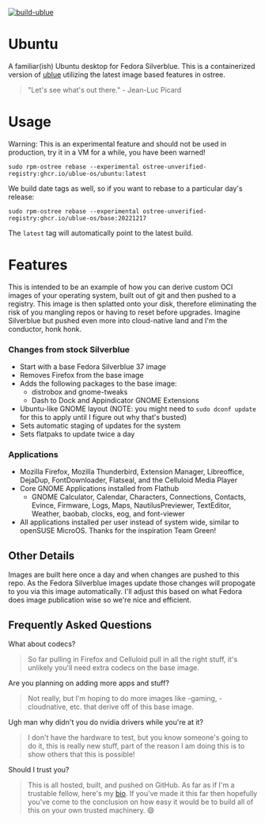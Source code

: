 [![build-ublue](https://github.com/ublue-os/ubuntu/actions/workflows/build.yml/badge.svg)](https://github.com/ublue-os/ubuntu/actions/workflows/build.yml)

# Ubuntu
A familiar(ish) Ubuntu desktop for Fedora Silverblue.
This is a containerized version of [ublue](https://ublue.it) utilizing the latest image based features in ostree.

> "Let's see what's out there." - Jean-Luc Picard

# Usage

Warning: This is an experimental feature and should not be used in production, try it in a VM for a while, you have been warned!

    sudo rpm-ostree rebase --experimental ostree-unverified-registry:ghcr.io/ublue-os/ubuntu:latest

We build date tags as well, so if you want to rebase to a particular day's release:
  
    sudo rpm-ostree rebase --experimental ostree-unverified-registry:ghcr.io/ublue-os/base:20221217 

The `latest` tag will automatically point to the latest build. 

# Features

This is intended to be an example of how you can derive custom OCI images of your operating system, built out of git and then pushed to a registry.
This image is then splatted onto your disk, therefore eliminating the risk of you mangling repos or having to reset before upgrades. 
Imagine Silverblue but pushed even more into cloud-native land and I'm the conductor, honk honk. 

### Changes from stock Silverblue

- Start with a base Fedora Silverblue 37 image
- Removes Firefox from the base image
- Adds the following packages to the base image:
  - distrobox and gnome-tweaks
  - Dash to Dock and Appindicator GNOME Extensions
- Ubuntu-like GNOME layout (NOTE: you might need to `sudo dconf update` for this to apply until I figure out why that's busted)   
- Sets automatic staging of updates for the system 
- Sets flatpaks to update twice a day

### Applications

- Mozilla Firefox, Mozilla Thunderbird, Extension Manager, Libreoffice, DejaDup, FontDownloader, Flatseal, and the Celluloid Media Player
- Core GNOME Applications installed from Flathub
  - GNOME Calculator, Calendar, Characters, Connections, Contacts, Evince, Firmware, Logs, Maps, NautilusPreviewer, TextEditor, Weather, baobab, clocks, eog, and font-viewer
- All applications installed per user instead of system wide, similar to openSUSE MicroOS. Thanks for the inspiration Team Green!

## Other Details

Images are built here once a day and when changes are pushed to this repo.
As the Fedora Silverblue images update those changes will propogate to you via this image automatically.
I'll adjust this based on what Fedora does image publication wise so we're nice and efficient.

## Frequently Asked Questions

What about codecs?

> So far pulling in Firefox and Celluloid pull in all the right stuff, it's unlikely you'll need extra codecs on the base image.

Are you planning on adding more apps and stuff?

> Not really, but I'm hoping to do more images like -gaming, -cloudnative, etc. that derive off of this base image.

Ugh man why didn't you do nvidia drivers while you're at it?

> I don't have the hardware to test, but you know someone's going to do it, this is really new stuff, part of the reason I am doing this is to show others that this is possible!

Should I trust you?

> This is all hosted, built, and pushed on GitHub. As far as if I'm a trustable fellow, here's my [bio](https://www.ypsidanger.com/about/). If you've made it this far then hopefully you've come to the conclusion on how easy it would be to build all of this on your own trusted machinery. :smile:
